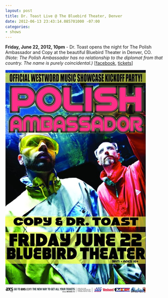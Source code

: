 ```yaml
---
layout: post
title: Dr. Toast Live @ The Bluebird Theater, Denver
date: 2012-06-13 23:43:14.085701000 -07:00
categories:
- shows
---
```


**Friday, June 22, 2012, 10pm** - Dr. Toast opens the night for The Polish Ambassador and Copy at the beautiful Bluebird Theater in Denver, CO.  *(Note: The Polish Ambassador has no relationship to the diplomat from that country. The name is purely coincidental.)*
\[[facebook][], [tickets][]\]

![flyer](/uploads/2012/06/dr-toast-live-the-bluebird-denver.jpg)

[info]: http://
[tickets]: http://bit.ly/ImeKRU
[facebook]: https://www.facebook.com/events/367264036653733/
